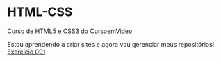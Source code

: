 # HTML-CSS
Curso de HTML5 e CSS3 do CursoemVideo

Estou aprendendo a criar sites e agora vou gerenciar meus repositórios!
<a href="https://wallissondev.github.io/html-css/exercicios/ex001/index.html" target="_blank" rel="next">Exercício 001</a>